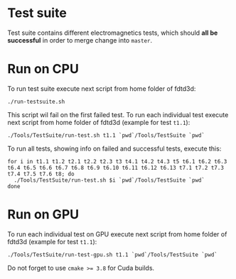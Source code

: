 # Test suite

Test suite contains different electromagnetics tests, which should **all be successful** in order to merge change into `master`.

# Run on CPU

To run test suite execute next script from home folder of fdtd3d:
```
./run-testsuite.sh
```

This script wil fail on the first failed test. To run each individual test execute next script from home folder of fdtd3d (example for test `t1.1`):
```
./Tools/TestSuite/run-test.sh t1.1 `pwd`/Tools/TestSuite `pwd`
```

To run all tests, showing info on failed and successful tests, execute this:
```
for i in t1.1 t1.2 t2.1 t2.2 t2.3 t3 t4.1 t4.2 t4.3 t5 t6.1 t6.2 t6.3 t6.4 t6.5 t6.6 t6.7 t6.8 t6.9 t6.10 t6.11 t6.12 t6.13 t7.1 t7.2 t7.3 t7.4 t7.5 t7.6 t8; do
  ./Tools/TestSuite/run-test.sh $i `pwd`/Tools/TestSuite `pwd`
done
```

# Run on GPU

To run each individual test on GPU execute next script from home folder of fdtd3d (example for test `t1.1`):
```
./Tools/TestSuite/run-test-gpu.sh t1.1 `pwd`/Tools/TestSuite `pwd`
```

Do not forget to use `cmake >= 3.8` for Cuda builds.
